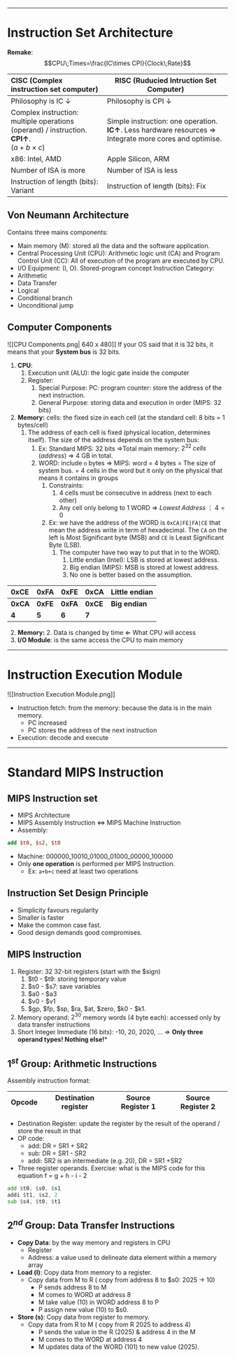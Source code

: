___
# Instruction Set Architecture
**Remake**: $$CPU\;Times=\frac{IC\times CPI}{Clock\;Rate}$$


| CISC (Complex instruction set computer)                                                         | RISC (Ruducied Intruction Set Computer)                                                                       |
| :---------------------------------------------------------------------------------------------- | ------------------------------------------------------------------------------------------------------------- |
| Philosophy is IC &darr;                                                                         | Philosophy is CPI &darr;                                                                                      |
| Complex instruction: multiple operations (operand) / instruction. **CPI↑**. <br>($a+b\times c$) | Simple instruction: one operation. **IC↑**.  Less hardware resources ⇒ Integrate more cores and optimise.<br> |
| x86: Intel, AMD                                                                                 | Apple Silicon, ARM                                                                                            |
| Number of ISA is more                                                                           | Number of ISA is less                                                                                         |
| Instruction of length (bits): Variant                                                           | Instruction of length (bits): Fix                                                                             |
## Von Neumann Architecture
Contains three mains components:
- Main memory (M): stored all the data and the software application.
- Central Processing Unit (CPU): Arithmetic logic unit (CA) and Program Control Unit (CC): All of execution of the program are executed by CPU.
- I/O Equipment: (I, O).
Stored-program concept
Instruction Category:
- Arithmetic 
- Data Transfer
- Logical
- Conditional branch
- Unconditional jump
## Computer Components
![[CPU Components.png| 640 x 480]]
If your OS said that it is 32 bits, it means that your **System bus** is 32 bits.
1. **CPU**:
	1. Execution unit (ALU): the logic gate inside the computer
	2. Register:
		1. Special Purpose: PC: program counter: store the address of the next instruction.
		2. General Purpose: storing data and execution in order (MIPS: 32 bits)
2. **Memory:** cells: the fixed size in each cell (at the standard cell: 8 bits = 1 bytes/cell) 
	1. The address of each cell is fixed (physical location, determines itself). The size of the address depends on the system bus: 
		1. Ex: Standard MIPS: 32 bits ⇒Total main memory: $2^{32} \; cells\; (address)$  ⇒ 4 GB in total.
		2. WORD: include `n` bytes ⇒ MIPS: word = 4 bytes = The size of system bus. = 4 cells in the word but it only on the physical that means it contains in groups 
			1. Constraints: 
				1. 4 cells must be consecutive in address (next to each other)
				2. Any cell only belong to 1 WORD ⇒ $Lowest\;Address\;\vdots\;4 = 0$
			2. Ex: we have the address of the WORD is `0xCA|FE|FA|CE` that mean the address write in term of hexadecimal. The `CA` on the left is Most Significant byte (MSB) and `CE` is Least Significant Byte (LSB).
				1. The computer have two way to put that in to the WORD.
					1. Little endian (Intel): LSB is stored at lowest address.
					2. Big endian (MIPS): MSB is stored at lowest address.
					3. No one is better based on the assumption.

| 0xCE     | 0xFA     | 0xFE     | 0xCA     | Little endian  |
| :------- | :------- | -------- | -------- | -------------- |
| **0xCA** | **0xFE** | **0xFA** | **0xCE** | **Big endian** |
| **4**    | **5**    | **6**    | **7**    |                |

2. **Memory:** 
	2. Data is changed by time ⇐ What CPU will access
3. **I/O Module**: is the same access the CPU to main memory
___
# Instruction Execution Module
 ![[Instruction Execution Module.png]]
 - Instruction fetch: from the memory: because the data is in the main memory.
	 - PC increased 
	 - PC stores the address of the next instruction 
- Execution: decode and execute
___
# Standard MIPS Instruction
## MIPS Instruction set
- MIPS Architecture
- MIPS Assembly Instruction ⇔ MIPS Machine Instruction
- Assembly: 
```MIPS
add $t0, $s2, $t0
```
- Machine: 000000_10010_01000_01000_00000_100000
- Only **one operation** is performed per MIPS Instruction.
	- Ex: `a+b+c` need at least two operations
## Instruction Set Design Principle
- Simplicity favours regularity 
- Smaller is faster 
- Make the common case fast. 
- Good design demands good compromises.
## MIPS Instruction
1. Register: 32 32-bit registers (start with the $sign)
	1. $t0 - $t9: storing temporary value
	2. $s0 - $s7: save variables
	3. $a0 - $a3
	4. $v0 - $v1
	5. $gp, $fp, $sp, $ra, $at, $zero, $k0 - $k1.
2. Memory operand: $2^{30}$ memory words (4 byte each): accessed only by data transfer instructions
3. Short Integer Immediate (16 bits): -10, 20, 2020, ...
⇒ **Only three operand types! Nothing else!***
## $1^{st}$ Group: Arithmetic Instructions
Assembly instruction format:

| Opcode | Destination register | Source Register 1 | Source Register 2 |
| :----- | -------------------- | ----------------- | ----------------- |
- Destination Register: update the register by the result of the operand / store the result in that
- OP code:
	- add: DR = SR1 + SR2
	- sub: DR = SR1 - SR2
	- addi: SR2 is an intermediate (e.g. 20), DR = SR1 +SR2
- Three register operands.
Exercise:  what is the MIPS code for this equation f = g + h - i - 2
```asm
add $t0, $s0, $s1
addi $t1, $s2, 2
sub $s4, $t0, $t1
```
## $2^{nd}$ Group: Data Transfer Instructions
- **Copy Data**: by the way memory and registers in CPU
	- Register
	- Address: a value used to delineate data element within a memory array
- **Load (l)**: Copy data from memory to a register.
	- Copy data from M to R ( copy from address 8 to $s0: 2025 → 10)
		- P sends address 8 to M
		- M comes to WORD at address 8
		- M take value (10) in WORD address 8 to P
		- P assign new value (10) to $s0.
- **Store (s)**: Copy data from register to memory.
	- Copy data from R to M ( copy from R 2025 to address 4)
		- P sends the value in the R (2025) & address 4 in the M 
		- M comes to the WORD at address 4
		- M updates data of the WORD (101) to new value (2025).